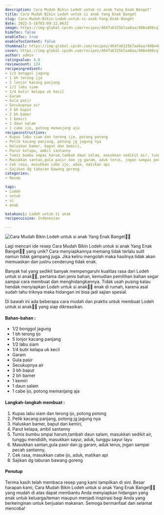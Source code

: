 ```yaml
---
description: Cara Mudah Bikin Lodeh untuk si anak Yang Enak Banget"
title: Cara Mudah Bikin Lodeh untuk si anak Yang Enak Banget
slug: Cara-Mudah-Bikin-Lodeh-untuk-si-anak-Yang-Enak-Banget
date: 2022-5-16T03:09:12.063Z
image: https://img-global.cpcdn.com/recipes/4647a6325b7aa0aa/400x400cq70/photo.jpg
hideToc: false
enableToc: true
enableTocContent: false
thumbnail: https://img-global.cpcdn.com/recipes/4647a6325b7aa0aa/400x400cq70/photo.jpg
cover: https://img-global.cpcdn.com/recipes/4647a6325b7aa0aa/400x400cq70/photo.jpg
author: admin
ratingvalue: 4.8
reviewcount: 124
recipeingredient:
- 1/2 bonggol jagung
- 1 bh terong ijo
- 5 lonjor kacang panjang
- 1/2 labu siam
- 1/4 butir kelapa uk kecil
- Garam
- Gula pasir
- Secukupnya air
- 3 bh baput
- 2 bh bamer
- 1 kemiri
- 1 daun salam
- 1 cabe ijo, potong memanjang aja
recipeinstructions:
- Kupas labu siam dan terong ijo, potong potong
- Petik kacang panjang, potong jg jagung nya
- Haluskan bamer, baput dan kemiri,
- Parut kelapa, ambil santanny
- Tumis bumbu smpai harum,tambah daun salam, masukkan sedikit air, tunggu mendidih, masukkan sayur, aduk, tunggu sayur layu
- Masukkan santan,gula pasir dan jg garam, aduk terus, jngan sampai pecah santanny,
- Cek rasa, masukkan cabe ijo, aduk, matikan api
- Sajikan dg taburan bawang goreng
categories:
- Resep

tags:
- Lodeh
- untuk
- si
- anak

katakunci: Lodeh untuk si anak
recipecuisine: Indonesian

---
```


![Cara Mudah Bikin Lodeh untuk si anak Yang Enak Banget👩‍🍳](https://img-global.cpcdn.com/recipes/4647a6325b7aa0aa/400x400cq70/photo.jpg)

Lagi mencari ide resep Cara Mudah Bikin Lodeh untuk si anak Yang Enak Banget👩‍🍳 yang unik? Cara menyiapkannya memang tidak terlalu sulit namun tidak gampang juga. Jika keliru mengolah maka hasilnya tidak akan memuaskan dan justru cenderung tidak enak.

Banyak hal yang sedikit banyak mempengaruhi kualitas rasa dari Lodeh untuk si anak👩‍🍳, pertama dari jenis bahan, kemudian pemilihan bahan segar sampai cara membuat dan menghidangkannya. Tidak usah pusing kalau hendak menyiapkan Lodeh untuk si anak👩‍🍳 enak di rumah, karena asal sudah tahu triknya maka hidangan ini bisa jadi sajian spesial.

Di bawah ini ada beberapa cara mudah dan praktis untuk membuat Lodeh untuk si anak👩‍🍳 yang siap dikreasikan.

<!--inarticleads1-->

#### Bahan-bahan :

- 1/2 bonggol jagung
- 1 bh terong ijo
- 5 lonjor kacang panjang
- 1/2 labu siam
- 1/4 butir kelapa uk kecil
- Garam
- Gula pasir
- Secukupnya air
- 3 bh baput
- 2 bh bamer
- 1 kemiri
- 1 daun salam
- 1 cabe ijo, potong memanjang aja

<!--inarticleads2-->

#### Langkah-langkah membuat :

1. Kupas labu siam dan terong ijo, potong potong
1. Petik kacang panjang, potong jg jagung nya
1. Haluskan bamer, baput dan kemiri,
1. Parut kelapa, ambil santanny
1. Tumis bumbu smpai harum,tambah daun salam, masukkan sedikit air, tunggu mendidih, masukkan sayur, aduk, tunggu sayur layu
1. Masukkan santan,gula pasir dan jg garam, aduk terus, jngan sampai pecah santanny,
1. Cek rasa, masukkan cabe ijo, aduk, matikan api
1. Sajikan dg taburan bawang goreng

#### Penutup

Terima kasih telah membaca resep yang kami tampilkan di sini. Besar harapan kami, Cara Mudah Bikin Lodeh untuk si anak Yang Enak Banget👩‍🍳 yang mudah di atas dapat membantu Anda menyiapkan hidangan yang enak untuk keluarga/teman maupun menjadi inspirasi bagi Anda yang berkeinginan untuk berjualan makanan. Semoga bermanfaat dan selamat mencoba!